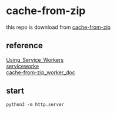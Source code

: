 # cache-from-zip

this repo is download from [cache-from-zip](https://serviceworke.rs/cache-from-zip/index.html)

## reference
[Using_Service_Workers](https://mdn.io/Using_Service_Workers)  
[serviceworke](https://serviceworke.rs/)  
[cache-from-zip_worker_doc](https://serviceworke.rs/cache-from-zip_worker_doc.html)

## start

```shell
python3 -m http.server
```
